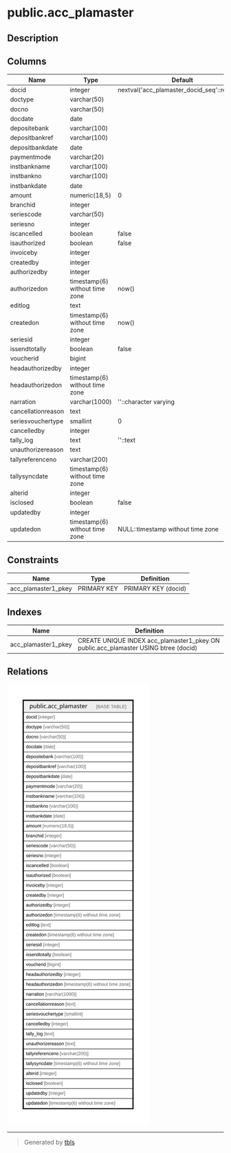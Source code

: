 # public.acc_plamaster

## Description

## Columns

| Name | Type | Default | Nullable | Children | Parents | Comment |
| ---- | ---- | ------- | -------- | -------- | ------- | ------- |
| docid | integer | nextval('acc_plamaster_docid_seq'::regclass) | false |  |  |  |
| doctype | varchar(50) |  | true |  |  |  |
| docno | varchar(50) |  | true |  |  |  |
| docdate | date |  | true |  |  |  |
| depositebank | varchar(100) |  | true |  |  |  |
| depositbankref | varchar(100) |  | true |  |  |  |
| depositbankdate | date |  | true |  |  |  |
| paymentmode | varchar(20) |  | true |  |  |  |
| instbankname | varchar(100) |  | true |  |  |  |
| instbankno | varchar(100) |  | true |  |  |  |
| instbankdate | date |  | true |  |  |  |
| amount | numeric(18,5) | 0 | true |  |  |  |
| branchid | integer |  | true |  |  |  |
| seriescode | varchar(50) |  | true |  |  |  |
| seriesno | integer |  | true |  |  |  |
| iscancelled | boolean | false | true |  |  |  |
| isauthorized | boolean | false | true |  |  |  |
| invoiceby | integer |  | true |  |  |  |
| createdby | integer |  | true |  |  |  |
| authorizedby | integer |  | true |  |  |  |
| authorizedon | timestamp(6) without time zone | now() | true |  |  |  |
| editlog | text |  | true |  |  |  |
| createdon | timestamp(6) without time zone | now() | true |  |  |  |
| seriesid | integer |  | true |  |  |  |
| issendtotally | boolean | false | true |  |  |  |
| voucherid | bigint |  | true |  |  |  |
| headauthorizedby | integer |  | true |  |  |  |
| headauthorizedon | timestamp(6) without time zone |  | true |  |  |  |
| narration | varchar(1000) | ''::character varying | true |  |  |  |
| cancellationreason | text |  | true |  |  |  |
| seriesvouchertype | smallint | 0 | true |  |  |  |
| cancelledby | integer |  | true |  |  |  |
| tally_log | text | ''::text | true |  |  |  |
| unauthorizereason | text |  | true |  |  |  |
| tallyreferenceno | varchar(200) |  | true |  |  |  |
| tallysyncdate | timestamp(6) without time zone |  | true |  |  |  |
| alterid | integer |  | true |  |  |  |
| isclosed | boolean | false | true |  |  |  |
| updatedby | integer |  | true |  |  |  |
| updatedon | timestamp(6) without time zone | NULL::timestamp without time zone | true |  |  |  |

## Constraints

| Name | Type | Definition |
| ---- | ---- | ---------- |
| acc_plamaster1_pkey | PRIMARY KEY | PRIMARY KEY (docid) |

## Indexes

| Name | Definition |
| ---- | ---------- |
| acc_plamaster1_pkey | CREATE UNIQUE INDEX acc_plamaster1_pkey ON public.acc_plamaster USING btree (docid) |

## Relations

![er](public.acc_plamaster.svg)

---

> Generated by [tbls](https://github.com/k1LoW/tbls)
